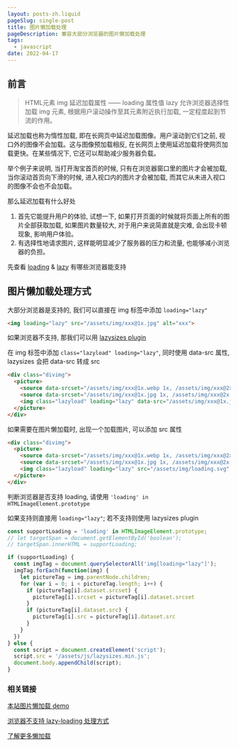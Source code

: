 ```yaml
---
layout: posts-zh.liquid
pageSlug: single-post
title: 图片懒加载处理
pageDescription: 兼容大部分浏览器的图片懒加载处理
tags: 
  - javascript
date: 2022-04-17
---
```


## 前言

>HTML元素 img 延迟加载属性 —— loading 属性值 lazy 允许浏览器选择性加载 img 元素, 根据用户滚动操作至其元素附近执行加载, 一定程度起到节流的作用。

延迟加载也称为惰性加载, 即在长网页中延迟加载图像。用户滚动到它们之前, 视口外的图像不会加载。这与图像预加载相反, 在长网页上使用延迟加载将使网页加载更快。在某些情况下, 它还可以帮助减少服务器负载。

举个例子来说明, 当打开淘宝首页的时候, 只有在浏览器窗口里的图片才会被加载, 当你滚动首页向下滑的时候, 进入视口内的图片才会被加载, 而其它从未进入视口的图像不会也不会加载。

那么延迟加载有什么好处
1. 首先它能提升用户的体验, 试想一下, 如果打开页面的时候就将页面上所有的图片全部获取加载, 如果图片数量较大, 对于用户来说简直就是灾难, 会出现卡顿现象, 影响用户体验。
2. 有选择性地请求图片, 这样能明显减少了服务器的压力和流量, 也能够减小浏览器的负担。

先查看 [loading](https://caniuse.com/?search=loading) & [lazy](https://caniuse.com/?search=lazy) 有哪些浏览器能支持

## 图片懒加载处理方式

大部分浏览器是支持的, 我们可以直接在 img 标签中添加 `loading="lazy"`

```html
<img loading="lazy" src="/assets/img/xxx@1x.jpg" alt="xxx">
```

如果浏览器不支持, 那我们可以用 <a href="[{{ baseURL | url }}/loading/](https://github.com/aFarkas/lazysizes)" target="_blank">lazysizes plugin</a> 

在 img 标签中添加 `class="lazyload" loading="lazy"`, 同时使用 data-src 属性, lazysizes 会把 data-src 转成 src

```html
<div class="divimg">
  <picture>
    <source data-srcset="/assets/img/xxx@1x.webp 1x, /assets/img/xxx@2x.webp 2x">
    <source data-srcset="/assets/img/xxx@1x.jpg 1x, /assets/img/xxx@2x.jpg 2x">
    <img class="lazyload" loading="lazy" data-src="/assets/img/xxx@1x.jpg">
  </picture>
</div>
```

如果需要在图片懒加载时, 出现一个加载图片, 可以添加 src 属性
```html
<div class="divimg">
  <picture>
    <source data-srcset="/assets/img/xxx@1x.webp 1x, /assets/img/xxx@2x.webp 2x">
    <source data-srcset="/assets/img/xxx@1x.jpg 1x, /assets/img/xxx@2x.jpg 2x">
    <img class="lazyload" loading="lazy" src="/assets/img/loading.svg" data-src="/assets/img/xxx@1x.jpg">
  </picture>
</div>
```

判断浏览器是否支持 loading, 请使用 `'loading' in HTMLImageElement.prototype`

如果支持则直接用 `loading="lazy"`; 若不支持则使用 lazysizes plugin
```javascript
const supportLoading = 'loading' in HTMLImageElement.prototype;
// let targetSpan = document.getElementById('boolean');
// targetSpan.innerHTML = supportLoading;

if (supportLoading) {
  const imgTag = document.querySelectorAll('img[loading="lazy"]');
  imgTag.forEach(function(img) {
    let pictureTag = img.parentNode.children;
    for (var i = 0; i < pictureTag.length; i++) {
      if (pictureTag[i].dataset.srcset) {
        pictureTag[i].srcset = pictureTag[i].dataset.srcset
      }
      if (pictureTag[i].dataset.src) {
        pictureTag[i].src = pictureTag[i].dataset.src
      }
    }
  })
} else {
  const script = document.createElement('script');
  script.src = '/assets/js/lazysizes.min.js';
  document.body.appendChild(script);
}
```

### 相关链接

<a href="{{ baseURL | url }}/demo/loading/" target="_blank">本站图片懒加载 demo</a>

<a href="[{{ baseURL | url }}/loading/](https://web.dev/browser-level-image-lazy-loading/)" target="_blank">浏览器不支持 lazy-loading 处理方式</a>

<a href="[{{ baseURL | url }}/loading/](https://web.dev/fast/#lazy-load-images-and-video)" target="_blank">了解更多懒加载</a>